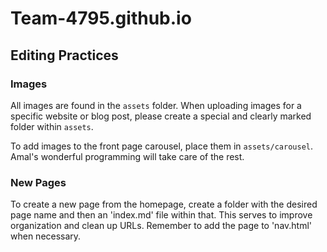 # Team-4795.github.io

## Editing Practices

### Images
All images are found in the `assets` folder. When uploading images for a specific website or blog post, please create a special and clearly marked folder within `assets`.

To add images to the front page carousel, place them in `assets/carousel`. Amal's wonderful programming will take care of the rest.

### New Pages
To create a new page from the homepage, create a folder with the desired page name and then an 'index.md' file within that. This serves to improve organization and clean up URLs. Remember to add the page to 'nav.html' when necessary.